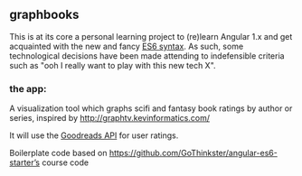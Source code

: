 ## graphbooks

This is at its core a personal learning project to (re)learn Angular 1.x and
get acquainted with the new and fancy [ES6 syntax](https://github.com/lukehoban/es6features).
As such, some technological decisions have been made attending to indefensible criteria such as
"ooh I really want to play with this new tech X".

### the app:

A visualization tool which graphs scifi and fantasy book ratings by author or series, inspired by http://graphtv.kevinformatics.com/

It will use the [Goodreads API](https://www.goodreads.com/api/documentation) for user ratings.

Boilerplate code based on https://github.com/GoThinkster/angular-es6-starter’s course code
